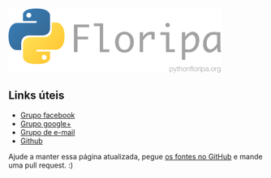 ![Logo](img/logo.png)

## Links úteis

* [Grupo facebook](https://www.facebook.com/groups/python.floripa/)
* [Grupo google+](https://plus.google.com/communities/103743339273138251517)
* [Grupo de e-mail](https://groups.google.com/forum/#!forum/python-floripa)
* [Github](https://github.com/PythonFloripa)


Ajude a manter essa página atualizada, pegue [os fontes no GitHub][1]
e mande uma pull request. :)

[1]: https://github.com/PythonFloripa/pythonfloripa.github.io
